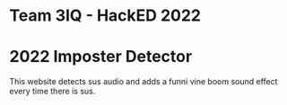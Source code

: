 # Team 3IQ - HackED 2022
# 2022 Imposter Detector
This website detects sus audio and adds a funni vine boom sound effect every time there is sus.
